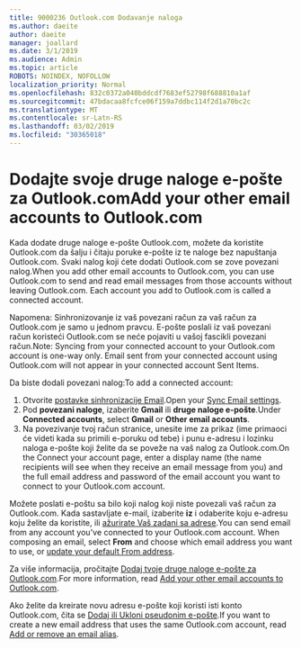```yaml
---
title: 9000236 Outlook.com Dodavanje naloga
ms.author: daeite
author: daeite
manager: joallard
ms.date: 3/1/2019
ms.audience: Admin
ms.topic: article
ROBOTS: NOINDEX, NOFOLLOW
localization_priority: Normal
ms.openlocfilehash: 832c0372a040bddcdf7683ef52798f688810a1af
ms.sourcegitcommit: 47bdacaa8fcfce06f159a7ddbc114f2d1a70bc2c
ms.translationtype: MT
ms.contentlocale: sr-Latn-RS
ms.lasthandoff: 03/02/2019
ms.locfileid: "30365018"
---
```

# <a name="add-your-other-email-accounts-to-outlookcom"></a><span data-ttu-id="3045e-102">Dodajte svoje druge naloge e-pošte za Outlook.com</span><span class="sxs-lookup"><span data-stu-id="3045e-102">Add your other email accounts to Outlook.com</span></span>

<span data-ttu-id="3045e-p101">Kada dodate druge naloge e-pošte Outlook.com, možete da koristite Outlook.com da šalju i čitaju poruke e-pošte iz te naloge bez napuštanja Outlook.com. Svaki nalog koji ćete dodati Outlook.com se zove povezani nalog.</span><span class="sxs-lookup"><span data-stu-id="3045e-p101">When you add other email accounts to Outlook.com, you can use Outlook.com to send and read email messages from those accounts without leaving Outlook.com. Each account you add to Outlook.com is called a connected account.</span></span>

<span data-ttu-id="3045e-p102">Napomena: Sinhronizovanje iz vaš povezani račun za vaš račun za Outlook.com je samo u jednom pravcu. E-pošte poslali iz vaš povezani račun koristeći Outlook.com se neće pojaviti u vašoj fascikli povezani račun.</span><span class="sxs-lookup"><span data-stu-id="3045e-p102">Note: Syncing from your connected account to your Outlook.com account is one-way only. Email sent from your connected account using Outlook.com will not appear in your connected account Sent Items.</span></span>

<span data-ttu-id="3045e-107">Da biste dodali povezani nalog:</span><span class="sxs-lookup"><span data-stu-id="3045e-107">To add a connected account:</span></span>

1. <span data-ttu-id="3045e-108">Otvorite [postavke sinhronizacije Email](https://go.microsoft.com/fwlink/?linkid=875264).</span><span class="sxs-lookup"><span data-stu-id="3045e-108">Open your [Sync Email settings](https://go.microsoft.com/fwlink/?linkid=875264).</span></span>
2. <span data-ttu-id="3045e-109">Pod **povezani naloge**, izaberite **Gmail** ili **druge naloge e-pošte**.</span><span class="sxs-lookup"><span data-stu-id="3045e-109">Under **Connected accounts**, select **Gmail** or **Other email accounts**.</span></span>
3. <span data-ttu-id="3045e-110">Na povezivanje tvoj račun stranice, unesite ime za prikaz (ime primaoci će videti kada su primili e-poruku od tebe) i punu e-adresu i lozinku naloga e-pošte koji želite da se poveže na vaš nalog za Outlook.com.</span><span class="sxs-lookup"><span data-stu-id="3045e-110">On the Connect your account page, enter a display name (the name recipients will see when they receive an email message from you) and the full email address and password of the email account you want to connect to your Outlook.com account.</span></span>

<span data-ttu-id="3045e-p103">Možete poslati e-poštu sa bilo koji nalog koji niste povezali vaš račun za Outlook.com. Kada sastavljate e-mail, izaberite **iz** i odaberite koju e-adresu koju želite da koristite, ili [ažurirate Vaš zadani sa adrese](https://go.microsoft.com/fwlink/?linkid=875264).</span><span class="sxs-lookup"><span data-stu-id="3045e-p103">You can send email from any account you've connected to your Outlook.com account. When composing an email, select **From** and choose which email address you want to use, or [update your default From address](https://go.microsoft.com/fwlink/?linkid=875264).</span></span>

<span data-ttu-id="3045e-113">Za više informacija, pročitajte [Dodaj tvoje druge naloge e-pošte za Outlook.com](https://support.office.com/article/c5224df4-5885-4e79-91ba-523aa743f0ba).</span><span class="sxs-lookup"><span data-stu-id="3045e-113">For more information, read [Add your other email accounts to Outlook.com](https://support.office.com/article/c5224df4-5885-4e79-91ba-523aa743f0ba).</span></span>

<span data-ttu-id="3045e-114">Ako želite da kreirate novu adresu e-pošte koji koristi isti konto Outlook.com, čita se [Dodaj ili Ukloni pseudonim e-pošte](https://support.office.com/article/459b1989-356d-40fa-a689-8f285b13f1f2).</span><span class="sxs-lookup"><span data-stu-id="3045e-114">If you want to create a new email address that uses the same Outlook.com account, read [Add or remove an email alias](https://support.office.com/article/459b1989-356d-40fa-a689-8f285b13f1f2).</span></span>